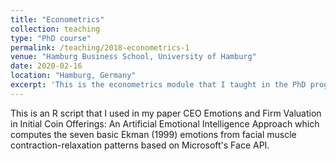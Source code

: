 ```yaml
---
title: "Econometrics"
collection: teaching
type: "PhD course"
permalink: /teaching/2018-econometrics-1
venue: "Hamburg Business School, University of Hamburg"
date: 2020-02-16
location: "Hamburg, Germany"
excerpt: 'This is the econometrics module that I taught in the PhD program at Hamburg Business School, University of Hamburg, Germany in 2018.'
---
```


This is an R script that I used in my paper CEO Emotions and Firm Valuation in Initial Coin Offerings: An Artificial Emotional Intelligence Approach which computes the seven basic Ekman (1999) emotions from facial muscle contraction-relaxation patterns based on Microsoft's Face API.

